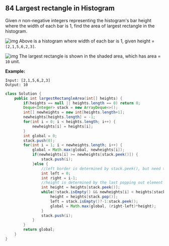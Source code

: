 ## 84 Largest rectangle in Histogram

Given *n* non-negative integers representing the histogram's bar height where the width of each bar is 1, find the area of largest rectangle in the histogram.

 

![img](https://assets.leetcode.com/uploads/2018/10/12/histogram.png)
Above is a histogram where width of each bar is 1, given height = `[2,1,5,6,2,3]`.

 

![img](https://assets.leetcode.com/uploads/2018/10/12/histogram_area.png)
The largest rectangle is shown in the shaded area, which has area = `10` unit.

 

**Example:**

```
Input: [2,1,5,6,2,3]
Output: 10
```



```java
class Solution {
    public int largestRectangleArea(int[] heights) {
        if(heights == null || heights.length == 0) return 0;
        Deque<Integer> stack = new ArrayDeque<>();
        int[] newheights = new int[heights.length+1];
        newheights[heights.length] = -1;
        for(int i = 0; i < heights.length; i++) {
            newheights[i] = heights[i];
        }
        int global = 0;
        stack.push(0);
        for(int i = 1; i < newheights.length; i++) {
            global = Math.max(global, newheights[i]);
            if(newheights[i] >= newheights[stack.peek()]) {
                stack.push(i);
            }else {
                //left border is determined by stack.peek(), but need to set as -1 when the stack is empty
                int left = 0;
                int right = i-1;
                //height is determined by the last popping out element
                int height = heights[stack.peek()];
                while(!stack.isEmpty() && newheights[i] < heights[stack.peek()]) {
                    height = heights[stack.pop()];
                    left = stack.isEmpty()?-1:stack.peek();
                    global = Math.max(global, (right-left)*height);
                }
                stack.push(i);
            }
        }
        return global;
    }
}
```

